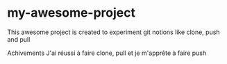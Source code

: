 # my-awesome-project
This awesome project is created to experiment git notions like clone, push and pull

Achivements
J'ai réussi à faire clone, pull et je m'apprête à faire push